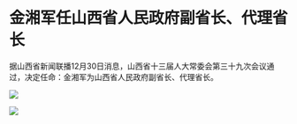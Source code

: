 # 金湘军任山西省人民政府副省长、代理省长

据山西省新闻联播12月30日消息，山西省十三届人大常委会第三十九次会议通过，决定任命：金湘军为山西省人民政府副省长、代理省长。

![](https://inews.gtimg.com/newsapp_bt/0/15585196106/1000)

![](https://inews.gtimg.com/newsapp_bt/0/15585196101/1000)

